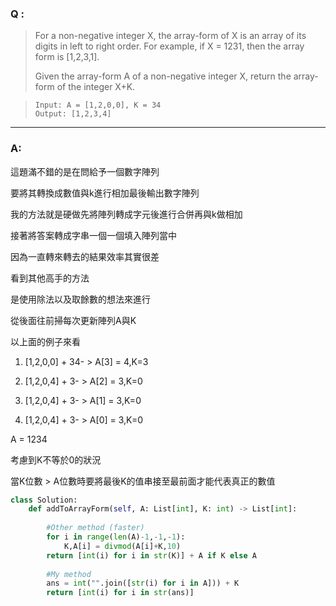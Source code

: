 ### Q :
> For a non-negative integer X, the array-form of X is an array of its digits in left to right order.  For example, if X = 1231, then the array form is [1,2,3,1].
>
> Given the array-form A of a non-negative integer X, return the array-form of the integer X+K.

> ```
> Input: A = [1,2,0,0], K = 34
> Output: [1,2,3,4]
> ```

***

### A:

這題滿不錯的是在問給予一個數字陣列

要將其轉換成數值與k進行相加最後輸出數字陣列

我的方法就是硬做先將陣列轉成字元後進行合併再與k做相加

接著將答案轉成字串一個一個填入陣列當中

因為一直轉來轉去的結果效率其實很差

看到其他高手的方法

是使用除法以及取餘數的想法來進行

從後面往前掃每次更新陣列A與K

以上面的例子來看

1. [1,2,0,0] + 34- > A[3] = 4,K=3

2. [1,2,0,4] + 3- > A[2] = 3,K=0

3. [1,2,0,4] + 3- > A[1] = 3,K=0

4. [1,2,0,4] + 3- > A[0] = 3,K=0

A = 1234

考慮到K不等於0的狀況

當K位數 > A位數時要將最後K的值串接至最前面才能代表真正的數值

```python
class Solution:
    def addToArrayForm(self, A: List[int], K: int) -> List[int]:
        
        #Other method (faster)
        for i in range(len(A)-1,-1,-1):
            K,A[i] = divmod(A[i]+K,10)
        return [int(i) for i in str(K)] + A if K else A
        
        #My method
        ans = int("".join([str(i) for i in A])) + K
        return [int(i) for i in str(ans)]
```
